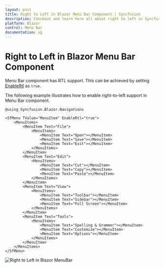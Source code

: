 ```yaml
---
layout: post
title: Right to Left in Blazor Menu Bar Component | Syncfusion
description: Checkout and learn here all about right to left in Syncfusion Blazor Menu Bar component and much more.
platform: Blazor
control: Menu Bar 
documentation: ug
---
```


# Right to Left in Blazor Menu Bar Component

Menu Bar component has RTL support. This can be achieved by setting [EnableRtl](https://help.syncfusion.com/cr/blazor#Syncfusion_Blazor_Navigations_SfMenu_EnableRtl/Syncfusion.Blazor.html) as `true`.

The following example illustrates how to enable right-to-left support in Menu Bar component.

```cshtml
@using Syncfusion.Blazor.Navigations

<SfMenu TValue="MenuItem" EnableRtl="true">
    <MenuItems>
        <MenuItem Text="File">
            <MenuItems>
                <MenuItem Text="Open"></MenuItem>
                <MenuItem Text="Save"></MenuItem>
                <MenuItem Text="Exit"></MenuItem>
            </MenuItems>
        </MenuItem>
        <MenuItem Text="Edit">
            <MenuItems>
                <MenuItem Text="Cut"></MenuItem>
                <MenuItem Text="Copy"></MenuItem>
                <MenuItem Text="Paste"></MenuItem>
            </MenuItems>
        </MenuItem>
        <MenuItem Text="View">
            <MenuItems>
                <MenuItem Text="Toolbar"></MenuItem>
                <MenuItem Text="Sidebar"></MenuItem>
                <MenuItem Text="Full Screen"></MenuItem>
            </MenuItems>
        </MenuItem>
        <MenuItem Text="Tools">
            <MenuItems>
                <MenuItem Text="Spelling & Grammer"></MenuItem>
                <MenuItem Text="Customize"></MenuItem>
                <MenuItem Text="Options"></MenuItem>
            </MenuItems>
        </MenuItem>
    </MenuItems>
</SfMenu>

```

![Right to Left in Blazor MenuBar](./../images/blazor-menubar-right-to-left.png)